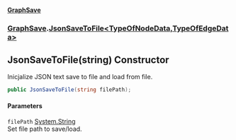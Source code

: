 #### [GraphSave](./index.md 'index')
### [GraphSave](./GraphSave.md 'GraphSave').[JsonSaveToFile&lt;TypeOfNodeData,TypeOfEdgeData&gt;](./GraphSave-JsonSaveToFile-TypeOfNodeData_TypeOfEdgeData-.md 'GraphSave.JsonSaveToFile&lt;TypeOfNodeData,TypeOfEdgeData&gt;')
## JsonSaveToFile(string) Constructor
Inicjalize JSON text save to file and load from file.  
```csharp
public JsonSaveToFile(string filePath);
```
#### Parameters
<a name='GraphSave-JsonSaveToFile-TypeOfNodeData_TypeOfEdgeData--JsonSaveToFile(string)-filePath'></a>
`filePath` [System.String](https://docs.microsoft.com/en-us/dotnet/api/System.String 'System.String')  
Set file path to save/load.  
  
